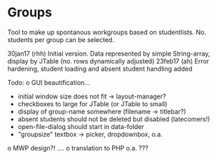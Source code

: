 # Groups
Tool to make up spontanous workgroups based on studentlists. No. students per group can be selected.

30jan17 (rhh) Initial version. Data represented by simple String-array, display by JTable (no. rows dynamically adjusted)
23feb17 (ah)  Error hardening, student loading and absent student handling added



Todo:
o GUI beautification...
  - initial window size does not fit -> layout-manager?
  - checkboxes to large for JTable (or JTable to small)
  - display of group-name somewhere (filename -> titlebar?)
  - absent students should not be deleted but disabled (latecomers!)
  - open-file-dialog should start in data-folder
  - "groupsize" textbox -> picker, dropdownbox, o.a.
  
o MWP design?!
....
o translation to PHP o.a. ???
